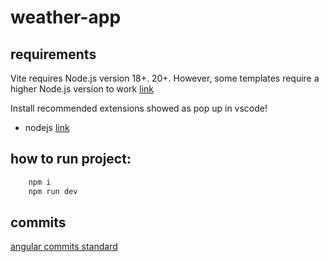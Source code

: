 # weather-app

## requirements

Vite requires Node.js version 18+. 20+. However, some templates require a higher Node.js version to work [link](https://vitejs.dev/guide/#scaffolding-your-first-vite-project)

Install recommended extensions showed as pop up in vscode!

-   nodejs [link](https://nodejs.org/en)

## how to run project:

```bash
    npm i
    npm run dev
```

## commits

[angular commits standard ](https://github.com/angular/angular/blob/main/CONTRIBUTING.md#-commit-message-format)
